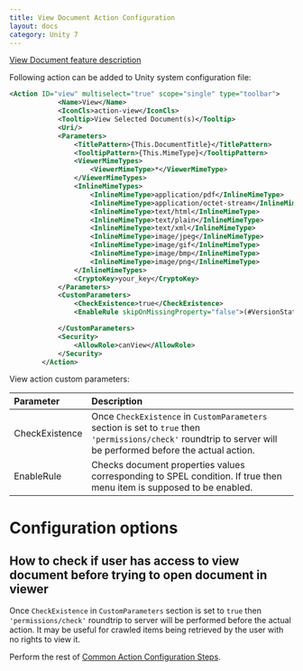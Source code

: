 ```yaml
---
title: View Document Action Configuration
layout: docs
category: Unity 7
---
```

[View Document feature description](../../features/document-management/view-document.md)

Following action can be added to Unity system configuration file:

```xml
<Action ID="view" multiselect="true" scope="single" type="toolbar">
            <Name>View</Name>
            <IconCls>action-view</IconCls>
            <Tooltip>View Selected Document(s)</Tooltip>
            <Uri/>
            <Parameters>
                <TitlePattern>{This.DocumentTitle}</TitlePattern>
                <TooltipPattern>{This.MimeType}</TooltipPattern>
                <ViewerMimeTypes>
                    <ViewerMimeType>*</ViewerMimeType>
                </ViewerMimeTypes>
                <InlineMimeTypes>
                    <InlineMimeType>application/pdf</InlineMimeType>
                    <InlineMimeType>application/octet-stream</InlineMimeType>
                    <InlineMimeType>text/html</InlineMimeType>
                    <InlineMimeType>text/plain</InlineMimeType>
                    <InlineMimeType>text/xml</InlineMimeType>
                    <InlineMimeType>image/jpeg</InlineMimeType>
                    <InlineMimeType>image/gif</InlineMimeType>
                    <InlineMimeType>image/bmp</InlineMimeType>
                    <InlineMimeType>image/png</InlineMimeType>
                </InlineMimeTypes>
                <CryptoKey>your_key</CryptoKey>
            </Parameters>
            <CustomParameters>
                <CheckExistence>true</CheckExistence>
                <EnableRule skipOnMissingProperty="false">(#VersionStatus==null or #VersionStatus!=3)</EnableRule>

            </CustomParameters>
            <Security>
                <AllowRole>canView</AllowRole>
            </Security>
        </Action>
```
View action custom parameters:

| Parameter       | Description |
|:----------------|:------------|
|CheckExistence   | Once `CheckExistence` in `CustomParameters` section is set to `true` then `'permissions/check'` roundtrip to server will be performed before the actual action.|
|EnableRule       | Checks document properties values corresponding to SPEL condition. If true then menu item is supposed to be enabled.|

# Configuration options

## How to check if user has access to view document before trying to open document in viewer

Once `CheckExistence` in `CustomParameters` section is set to `true` then `'permissions/check'` roundtrip to server will be performed before the actual action. 
It may be useful for crawled items being retrieved by the user with no rights to view it.

Perform the rest of [Common Action Configuration Steps](../actions.md#common-actions-configuration-steps). 